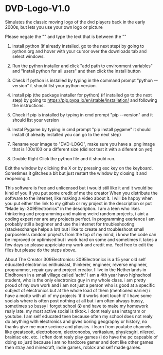 # DVD-Logo-V1.0
Simulates the classic moving logo of the dvd players back in the early 2000s, but lets you use your own logo or picture




Please negate the "" and type the text that is between the ""


1. Install python (if already installed, go to the next step) by going to python.org and hover with your cursor over the downloads tab and select windows.
2. Run the python installer and click "add path to environment variables" and "Install python for all users" and then click the install button
3. Check if python is installed by typing in the command prompt "python --version" it should list your python version.
4. install pip (the package installer for python) (if installed go to the next step) by going to https://pip.pypa.io/en/stable/installation/ and following the instructions.

5. Check if pip is installed by typing in cmd prompt "pip --version" and it should list your version
6. Instal Pygame by typing in cmd prompt "pip install pygame" it should install (if already installed you can go to the next step)
7. Rename your image to "DVD-LOGO", make sure you have a .png image that is 100x100 or a different size (did not test it with a diferent on yet)
8. Double Right Click the python file and it should run.

Exit the window by clicking the X or by pressing esc key on the keyboard. Sometimes it glitches a bit but just restart the window by closing it and reopening it.

This software is free and unlicensed but i would still like it and it would be kind of you if you put some credit of me the creator When you distribute the software to the internet, like making a video about it. I will be happy when you put either the link to my github or my project in the description or put "Made by: 309Electronics" in the description. I am a teen who likes thinkering and programming and making weird random projects, i aint a coding expert nor are any projects perfect. In programming exerience i am probably still a beginner and use the internet for troubleshooting (stackexchange helps a lot) but i like to create and troubleshoot small purposeless random projects from the top of my mind, i know the code can be improved or optimised but i work hard on some and sometimes it takes a few days so please appriciate my work and credit me. Feel free to edit the files but please do the steps above.

About The Creator 309Electronics: 309Electronics is a 15 year old self educated electronics enthuisiast, thinkerer, engineer, reverse engineer, programmer, repair guy and project creator. I live in the Netherlands in Eindhoven in a small village called 'acht' I am a 4th year havo highschool student, who is the only electronics guy in my whole class. i am pretty proud of my own work and i am not just a person who is good at a specific subject of electronics but at the whole load of them (mentioned earlier) i have a motto with all of my projects 'if it works dont touch it' I have some socials where is often post nothing at all but i am often always bussy, sometimes so bussy i forget school 😲 and have to make my homework realy late. my most active social is tiktok. i dont realy use instagram or youtube. I am self educated teen because often my school does not realy do anything with electronics and gives boring geography or history, no thanks give me more sceince and physics. i learn from youtube channels like greatscott, electroboom, electronoobs, veritasium, physicsgirl, nilered, brainiac etc. etc. i often dont realy play games (i do have the pc capeable of doing so just) because i am no hardcore gamer and dont like other games then stray and minecraft, indie games, roblox and self made games.
